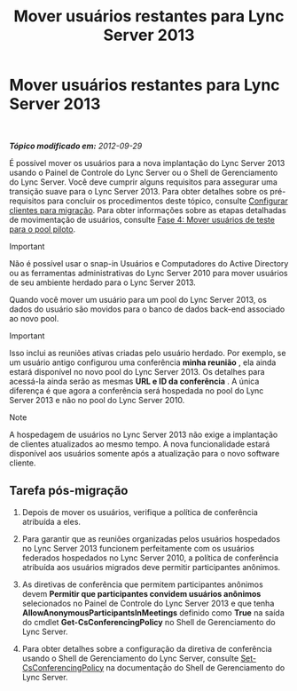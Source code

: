 ﻿---
title: Mover usuários restantes para Lync Server 2013
TOCTitle: Mover usuários restantes para Lync Server 2013
ms:assetid: 72025e1b-97d1-40e9-8a98-28c018942b48
ms:mtpsurl: https://technet.microsoft.com/pt-br/library/JJ688090(v=OCS.15)
ms:contentKeyID: 49886261
ms.date: 05/19/2016
mtps_version: v=OCS.15
ms.translationtype: HT
---

# Mover usuários restantes para Lync Server 2013

 

_**Tópico modificado em:** 2012-09-29_

É possível mover os usuários para a nova implantação do Lync Server 2013 usando o Painel de Controle do Lync Server ou o Shell de Gerenciamento do Lync Server. Você deve cumprir alguns requisitos para assegurar uma transição suave para o Lync Server 2013. Para obter detalhes sobre os pré-requisitos para concluir os procedimentos deste tópico, consulte [Configurar clientes para migração](configure-clients-for-migration.md). Para obter informações sobre as etapas detalhadas de movimentação de usuários, consulte [Fase 4: Mover usuários de teste para o pool piloto](phase-4-move-test-users-to-the-pilot-pool.md).

> [!important]  
> Não é possível usar o snap-in Usuários e Computadores do Active Directory ou as ferramentas administrativas do Lync Server 2010 para mover usuários de seu ambiente herdado para o Lync Server 2013.

Quando você mover um usuário para um pool do Lync Server 2013, os dados do usuário são movidos para o banco de dados back-end associado ao novo pool.

> [!important]  
> Isso inclui as reuniões ativas criadas pelo usuário herdado. Por exemplo, se um usuário antigo configurou uma conferência <strong>minha reunião</strong> , ela ainda estará disponível no novo pool do Lync Server 2013. Os detalhes para acessá-la ainda serão as mesmas <strong>URL e ID da conferência</strong> . A única diferença é que agora a conferência será hospedada no pool do Lync Server 2013 e não no pool do Lync Server 2010.

> [!note]  
> A hospedagem de usuários no Lync Server 2013 não exige a implantação de clientes atualizados ao mesmo tempo. A nova funcionalidade estará disponível aos usuários somente após a atualização para o novo software cliente.

## Tarefa pós-migração

1.  Depois de mover os usuários, verifique a política de conferência atribuída a eles.

2.  Para garantir que as reuniões organizadas pelos usuários hospedados no Lync Server 2013 funcionem perfeitamente com os usuários federados hospedados no Lync Server 2010, a política de conferência atribuída aos usuários migrados deve permitir participantes anônimos.

3.  As diretivas de conferência que permitem participantes anônimos devem **Permitir que participantes convidem usuários anônimos** selecionados no Painel de Controle do Lync Server 2013 e que tenha **AllowAnonymousParticipantsInMeetings** definido como **True** na saída do cmdlet **Get-CsConferencingPolicy** no Shell de Gerenciamento do Lync Server.

4.  Para obter detalhes sobre a configuração da diretiva de conferência usando o Shell de Gerenciamento do Lync Server, consulte [Set-CsConferencingPolicy](https://docs.microsoft.com/en-us/powershell/module/skype/Set-CsConferencingPolicy) na documentação do Shell de Gerenciamento do Lync Server.

